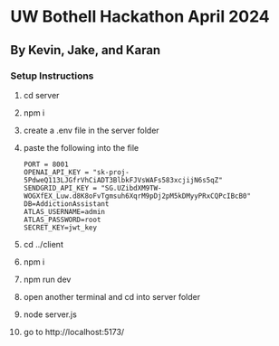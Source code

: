 # UW Bothell Hackathon April 2024

## By Kevin, Jake, and Karan

### Setup Instructions

1. cd server

2. npm i

3. create a .env file in the server folder

4. paste the following into the file

    ```
    PORT = 8001
    OPENAI_API_KEY = "sk-proj-5PdweQ113LJGfrVhCiADT3BlbkFJVsWAFs583xcjijN6s5qZ"
    SENDGRID_API_KEY = "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"
    DB=AddictionAssistant
    ATLAS_USERNAME=admin
    ATLAS_PASSWORD=root
    SECRET_KEY=jwt_key
    ```

3. cd ../client

4. npm i

5. npm run dev

6. open another terminal and cd into server folder

7. node server.js

8. go to http://localhost:5173/
